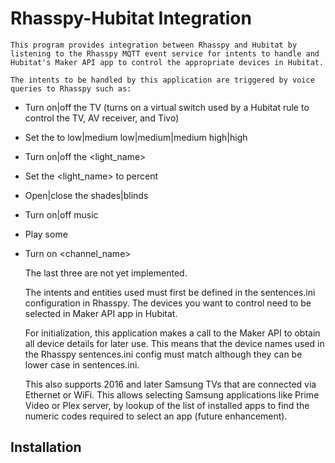 # Rhasspy-Hubitat Integration

    This program provides integration between Rhasspy and Hubitat by listening to the Rhasspy MQTT event service for intents to handle and Hubitat's Maker API app to control the appropriate devices in Hubitat.

    The intents to be handled by this application are triggered by voice queries to Rhasspy such as:

* Turn on|off the TV (turns on a virtual switch used by a Hubitat rule to control the TV, AV receiver, and Tivo)
* Set the <fan name> to low|medium low|medium|medium high|high
* Turn on|off the <light_name>
* Set the <light_name> to <number> percent
* Open|close the shades|blinds
* Turn on|off music
* Play some <music genre or playlist>
* Turn on <channel_name>
    
    The last three are not yet implemented.

    The intents and entities used must first be defined in the sentences.ini configuration in Rhasspy.
    The devices you want to control need to be selected in Maker API app in Hubitat.

    For initialization, this application makes a call to the Maker API to obtain all device details for later use. This means that the device names used in the Rhasspy sentences.ini config must match although they can be lower case in sentences.ini.

    This also supports 2016 and later Samsung TVs that are connected via Ethernet or WiFi. This allows selecting Samsung applications like Prime Video or Plex server, by lookup of the list of installed apps to find the numeric codes required to select an app (future enhancement).

## Installation


